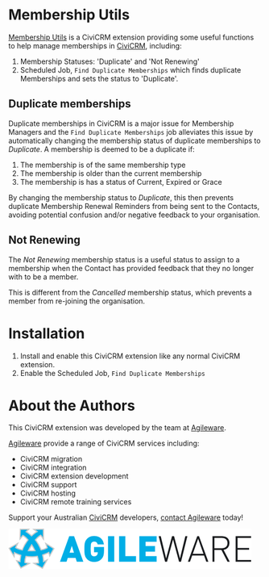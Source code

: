 # Membership Utils

[Membership Utils](https://github.com/agileware/au.com.agileware.membershiputils) is a CiviCRM extension providing some useful functions to help manage memberships in [CiviCRM](https://civicrm.org), including:
1. Membership Statuses: 'Duplicate' and 'Not Renewing'
2. Scheduled Job, `Find Duplicate Memberships` which finds duplicate Memberships and sets the status to 'Duplicate'.

## Duplicate memberships

Duplicate memberships in CiviCRM is a major issue for Membership Managers and the `Find Duplicate Memberships` job alleviates this issue by automatically changing the membership status of duplicate memberships to *Duplicate*. A membership is deemed to be a duplicate if:
1. The membership is of the same membership type
2. The membership is older than the current membership
3. The membership is has a status of Current, Expired or Grace

By changing the membership status to *Duplicate*, this then prevents duplicate Membership Renewal Reminders from being sent to the Contacts, avoiding potential confusion and/or negative feedback to your organisation.

## Not Renewing

The *Not Renewing* membership status is a useful status to assign to a membership when the Contact has provided feedback that they no longer with to be a member.

This is different from the *Cancelled* membership status, which prevents a member from re-joining the organisation.

# Installation

1. Install and enable this CiviCRM extension like any normal CiviCRM extension.
1. Enable the Scheduled Job, `Find Duplicate Memberships`

# About the Authors

This CiviCRM extension was developed by the team at [Agileware](https://agileware.com.au).

[Agileware](https://agileware.com.au) provide a range of CiviCRM services including:

* CiviCRM migration
* CiviCRM integration
* CiviCRM extension development
* CiviCRM support
* CiviCRM hosting
* CiviCRM remote training services

Support your Australian [CiviCRM](https://civicrm.org) developers, [contact Agileware](https://agileware.com.au/contact) today!

![Agileware](images/agileware-logo.png)